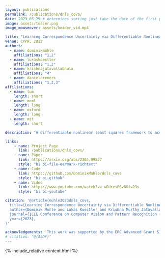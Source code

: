```yaml
---
layout: publications
permalink: /publications/dnls_covs/
date: 2023_05_29 # determines sorting just take the date of the first publication as YYYY_MM_DD
image: assets/teaser.png
image_mouseover: assets/header_vid.mp4

title: "Learning Correspondence Uncertainty via Differentiable Nonlinear Least Squares"
venue: CVPR, 2023
authors:
  - name: dominikmuhle
    affiliations: "1,2"
  - name: lukaskoestler
    affiliations: "1,2"
  - name: krishnajatavallabhula
    affiliations: "4"
  - name: danielcremers
    affiliations: "1,2,3"
affiliations:
  - name: tum
    length: short
  - name: mcml
    length: long
  - name: oxford
    length: long
  - name: mit
    length: short

description: "A differentiable nonlinear least squares framework to account for uncertainty in relative pose estimation from feature correspondences regardless of the feature extraction algorithm of choice."

links:
    - name: Project Page
      link: /publications/dnls_covs/
    - name: Paper
      link: https://arxiv.org/abs/2305.09527
      style: "bi bi-file-earmark-richtext"
    - name: Code
      link: https://github.com/DominikMuhle/dnls_covs
      style: "bi bi-github"
    - name: Video
      link: https://www.youtube.com/watch?v=_wDUresP6v8&t=23s
      style: "bi bi-youtube"

citation: '@article{muhle2023dnls_covs,
  title={Learning Correspondence Uncertainty via Differentiable Nonlinear Least Squares},
  author={Dominik Muhle and Lukas Koestler and Krishna Murthy Jatavallabhula and Daniel Cremers},
  journal={IEEE Conference on Computer Vision and Pattern Recognition (CVPR)},
  year={2023},
}'

acknowledgements: 'This work was supported by the ERC Advanced Grant SIMULACRON, by the Munich Center for Machine Learning and by the EPSRC Programme Grant VisualAI EP/T028572/1.'
# citation: "@{ASDF}"
---
```



{% include_relative content.html %}